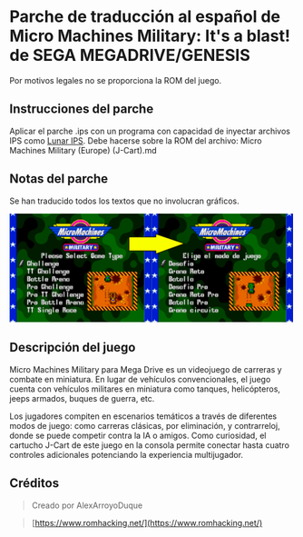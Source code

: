 # Parche de traducción al español de Micro Machines Military: It's a blast! de SEGA MEGADRIVE/GENESIS
Por motivos legales no se proporciona la ROM del juego.

## Instrucciones del parche
Aplicar el parche .ips con un programa con capacidad de inyectar archivos IPS como [Lunar IPS](https://fusoya.eludevisibility.org/lips/index.html).
Debe hacerse sobre la ROM del archivo: Micro Machines Military (Europe) (J-Cart).md

## Notas del parche
Se han traducido todos los textos que no involucran gráficos.

<img src="preview.jpg" alt="Descripción de la imagen" width="500" height="auto" />


## Descripción del juego
Micro Machines Military para Mega Drive es un videojuego de carreras y combate en miniatura. En lugar de vehículos convencionales, el juego cuenta con vehículos militares en miniatura como tanques, helicópteros, jeeps armados, buques de guerra, etc.

Los jugadores compiten en escenarios temáticos a través de diferentes modos de juego: como carreras clásicas, por eliminación, y contrarreloj, donde se puede competir contra la IA o amigos. Como curiosidad, el cartucho J-Cart de este juego en la consola permite conectar hasta cuatro controles adicionales potenciando la experiencia multijugador.

## Créditos

> Creado por AlexArroyoDuque

> [https://www.romhacking.net/](https://www.romhacking.net/)
